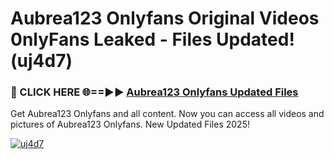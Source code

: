 # Aubrea123 Onlyfans Original Videos 0nlyFans Leaked - Files Updated! (uj4d7)

<h3>🔴 CLICK HERE 🌐==►► <a href="https://tinyurl.com/2m67pmp6" rel="nofollow">Aubrea123 Onlyfans Updated Files</a></h3>

Get Aubrea123 Onlyfans and all content. Now you can access all videos and pictures of Aubrea123 Onlyfans. New Updated Files 2025!

[![uj4d7](https://i.imgur.com/H4QAA4z.gif)](https://tinyurl.com/2m67pmp6)